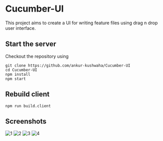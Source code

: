# Cucumber-UI

This project aims to create a UI for writing feature files using drag n drop user interface.

## Start the server
Checkout the repository using 

```
git clone https://github.com/ankur-kushwaha/Cucumber-UI
cd Cucumber-UI
npm install
npm start
```

## Rebuild client
```
npm run build.client
```

## Screenshots
![1](https://cloud.githubusercontent.com/assets/4962816/24323277/51113bec-1199-11e7-8636-522f06c59dab.PNG)
![2](https://cloud.githubusercontent.com/assets/4962816/24323278/51214a14-1199-11e7-975f-2b9e9dd5a3bf.PNG)
![3](https://cloud.githubusercontent.com/assets/4962816/24323279/512f22d8-1199-11e7-928d-b48e0b0ac009.PNG)
![4](https://cloud.githubusercontent.com/assets/4962816/24323276/5104f13e-1199-11e7-9881-fb12d13dbf14.PNG)
